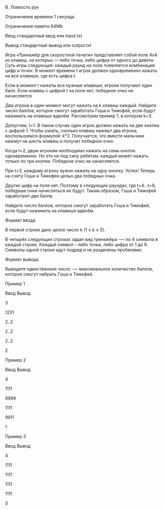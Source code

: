B. Ловкость рук

Ограничение времени 1 секунда

Ограничение памяти 64Mb

Ввод стандартный ввод или input.txt

Вывод стандартный вывод или output.txt

Игра «Тренажёр для скоростной печати» представляет собой поле 4x4 из клавиш, на которых — либо точка, либо цифра от одного до девяти. Суть игры следующая: каждый раунд на поле появляется комбинация цифр и точек. В момент времени t игрок должен одновременно нажать на все клавиши, где есть цифра t.

Если в момент t нажаты все нужные клавиши, игроки получают один балл. Если клавиш с цифрой t на поле нет, победное очко не начисляется

Два игрока в один момент могут нажать на k клавиш каждый. Найдите число баллов, которое смогут заработать Гоша и Тимофей, если будут нажимать на клавиши вдвоём. Рассмотрим пример 1, в котором k=3.

Допустим, t=1. В таком случае один игрок должен нажать на две кнопки с цифрой 1. Чтобы узнать, сколько клавиш нажмут два игрока, воспользуемся формулой: k*2. Получается, что вместе мальчики нажмут на шесть клавиш и получат победное очко.

Когда t=2, двум игрокам необходимо нажать на семь кнопок одновременно. Но это не под силу ребятам: каждый может нажать только по три кнопки. Победное очко не начисляется.

При t=3, каждому игроку нужно нажать на одну кнопку. Успех! Теперь на счету Гоши и Тимофея целых два победных очка.

Других цифр на поле нет. Поэтому в следующих раундах, где t=4...t=9, победные очки начисляться не будут. Таким образом, Гоша и Тимофей заработают два балла.

Найдите число баллов, которое смогут заработать Гоша и Тимофей, если будут нажимать на клавиши вдвоём.

Формат ввода

В первой строке дано целое число k (1 ≤ k ≤ 5).

В четырёх следующих строках задан вид тренажёра -— по 4 символа в каждой строке. Каждый символ – либо точка, либо цифра от 1 до 9. Символы одной строки идут подряд и не разделены пробелами.

Формат вывода

Выведите единственное число -— максимальное количество баллов, которое смогут набрать Гоша и Тимофей.

Пример 1

Ввод Вывод

3

1231

2..2

2..2

2..2

2

Пример 2

Ввод Вывод

4

1111

9999

1111

9911

1

Пример 3

Ввод Вывод

4

1111

1111

1111

1111

0